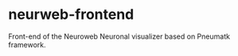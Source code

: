 neurweb-frontend
================

Front-end of the Neuroweb Neuronal visualizer based on Pneumatk framework.
